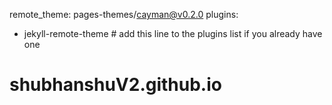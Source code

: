 remote_theme: pages-themes/cayman@v0.2.0
plugins:
- jekyll-remote-theme # add this line to the plugins list if you already have one
# shubhanshuV2.github.io
